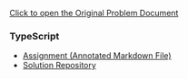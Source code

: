 [Click to open the Original Problem Document](https://docs.google.com/document/d/1cY9DU0o35-IIXV1u2LLY2l4nQVQz9TX0/edit)

### TypeScript
- [Assignment (Annotated Markdown File)](./Assignment.md)
- [Solution Repository](https://github.com/metacube-manthan-rajoria/GET_003_Chapter_009)